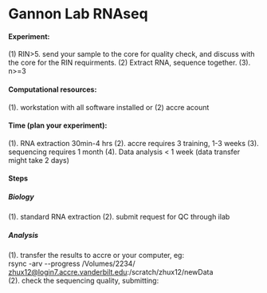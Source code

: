 # Gannon Lab RNAseq
#### Experiment: 
 (1) RIN>5. send your sample to the core for quality check, and discuss with the core for the RIN requirments. (2) Extract RNA, sequence together.  (3). n>=3
#### Computational resources:
 (1). workstation with all software installed or (2) accre acount 
#### Time (plan your experiment):
 (1). RNA extraction 30min-4 hrs
 (2). accre requires 3 training, 1-3 weeks
 (3). sequencing requires 1 month
 (4). Data analysis < 1 week (data transfer might take 2 days)
#### Steps
##### Biology
(1). standard RNA extraction
(2). submit request for QC through ilab
##### Analysis
(1). transfer the results to accre or your computer, eg: <br>
rsync -arv  --progress  /Volumes/2234/ &nbsp;&nbsp; zhux12@login7.accre.vanderbilt.edu:/scratch/zhux12/newData <br>
(2). check the sequencing quality, submitting:


